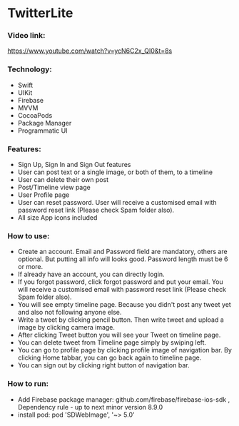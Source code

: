 # TwitterLite

### Video link: 
https://www.youtube.com/watch?v=ycN6C2x_QI0&t=8s

### Technology:
- Swift
- UIKit
- Firebase
- MVVM
- CocoaPods
- Package Manager
- Programmatic UI


### Features:
- Sign Up, Sign In and Sign Out features
- User can post text or a single image, or both of them, to a timeline
- User can delete their own post
- Post/Timeline view page
- User Profile page
- User can reset password. User will receive a customised email with password reset link (Please check Spam folder also).
- All size App icons included


### How to use:
- Create an account. Email and Password field are mandatory, others are optional. But putting all info will looks good. Password length must be 6 or more.
- If already have an account, you can directly login.
- If you forgot password, click forgot password and put your email. You will receive a customised email with password reset link (Please check Spam folder also).
- You will see empty timeline page. Because you didn't post any tweet yet and also not following anyone else.
- Write a tweet by clicking pencil button. Then write tweet and upload a image by clicking camera image.
- After clicking Tweet button you will see your Tweet on timeline page.
- You can delete tweet from Timeline page simply by swiping left.
- You can go to profile page by clicking profile image of navigation bar. By clicking Home tabbar, you can go back again to timeline page.
- You can sign out by clicking right button of navigation bar.


### How to run:
- Add Firebase package manager: github.com/firebase/firebase-ios-sdk , Dependency rule - up to next minor version 8.9.0
- install pod:  pod 'SDWebImage', '~> 5.0'
